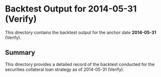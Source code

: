 # Backtest Output for 2014-05-31 (Verify)

This directory contains the backtest output for the anchor date **2014-05-31** (Verify).

## Summary

This directory provides a detailed record of the backtest conducted for the securities collateral loan strategy as of 2014-05-31 (Verify).